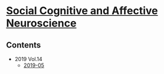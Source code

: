 <!--
Filename: 	note.md
Project: 	/Users/shume/Developer/abst/SocCognAffectNeurosci
Author: 	shumez <https://github.com/shumez>
Created: 	2019-07-03 20:11:7
Modified: 	2019-07-03 20:17:33
-----
Copyright (c) 2019 shumez
-->

# [Social Cognitive and Affective Neuroscience]

## Contents

- 2019 Vol.14
    - [2019-05]


## 




##
[Social Cognitive and Affective Neuroscience]: https://academic.oup.com/scan/issue

<!-- toc -->
[2019-05]: 2019-05.md

<!-- ref -->

<!-- fig -->

<!-- term -->

<style type="text/css">
	img{width: 51%; float: right;}
</style>